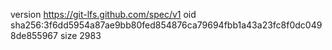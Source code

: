version https://git-lfs.github.com/spec/v1
oid sha256:3f6dd5954a87ae9bb80fed854876ca79694fbb1a43a23fc8f0dc0498de855967
size 2983

